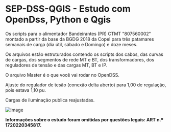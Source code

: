 # SEP-DSS-QGIS - Estudo com OpenDss, Python e Qgis

Os scripts para o alimentador Bandeirantes (PR) CTMT  "807560002" montado a partir da base da BGDG 2018 da Copel para três patamares semanais de carga (dia útil, sábado e Domingo) e doze meses. 

Os arquivos estão estruturados contendo os scripts dos cabos, das curvas de cargas, dos segmentos de rede MT e BT, dos transformadores, dos reguladores de tensão e das cargas MT, BT e IP. 

O arquivo Master é o que você vai rodar no OpenDSS.

Ajuste do regulador de tesão (conexão delta aberto)  para 1,00 de regulação, pois estava 1,10 pu.

Cargas de iluminação publica reajustadas.


![image](https://github.com/ahlseng/SEP-DSS-QGIS/assets/93260540/1e1e09c4-b79b-4964-b8cb-5e2ec6b5aa74)

**Informações sobre o estudo foram omitidas por questões legais: ART n.º 1720220345817.**
